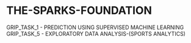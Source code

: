 # THE-SPARKS-FOUNDATION
GRIP_TASK_1 - PREDICTION USING SUPERVISED MACHINE LEARNING 
GRIP_TASK_5 - EXPLORATORY DATA ANALYSIS-(SPORTS ANALYTICS)

